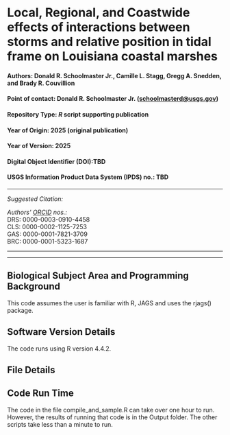 # Local, Regional, and Coastwide effects of interactions between storms and relative position in tidal frame on Louisiana coastal marshes

#### Authors: Donald R. Schoolmaster Jr., Camille L. Stagg, Gregg A. Snedden, and Brady R. Couvillion

#### Point of contact: Donald R. Schoolmaster Jr. (schoolmasterd@usgs.gov)
#### Repository Type:  _R_ script supporting publication
#### Year of Origin:   2025 (original publication)
#### Year of Version:  2025
#### Digital Object Identifier (DOI):TBD
#### USGS Information Product Data System (IPDS) no.: TBD

***

_Suggested Citation:_



_Authors' [ORCID](https://orcid.org) nos.:_ \
DRS: 0000-0003-0910-4458\
CLS: 0000-0002-1125-7253\
GAS: 0000-0001-7821-3709\
BRC: 0000-0001-5323-1687
***
***


## Biological Subject Area and Programming Background

This code assumes the user is familiar with R, JAGS and uses the rjags() package.

## Software Version Details
The code runs using R version 4.4.2.

## File Details


## Code Run Time
The code in the file compile_and_sample.R can take over one hour to run. However, the results of running that code is in the Output folder. The other scripts take less than a minute to run. 
